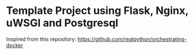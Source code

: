 # Template Project using Flask, Nginx, uWSGI and Postgresql

Inspired from this repository:
https://github.com/realpython/orchestrating-docker
